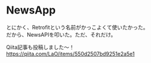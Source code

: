 # NewsApp
とにかく、Retrofitという名前がかっこよくて使いたかった。  
だから、NewsAPIを叩いた。ただ、それだけ。 

Qiita記事も投稿しました～！  
https://qiita.com/LaO/items/550d2507bd9251e2a5e1
